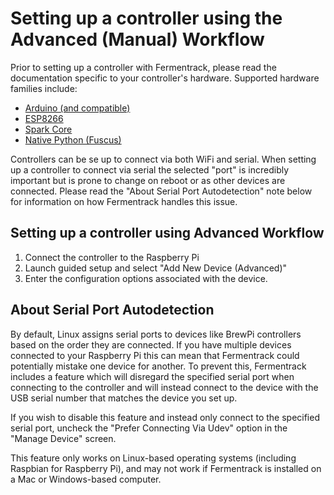 # Setting up a controller using the Advanced (Manual) Workflow

Prior to setting up a controller with Fermentrack, please read the documentation specific to your controller's hardware. Supported hardware families include:
 
* [Arduino (and compatible)](../hardware/Arduino.md)
* [ESP8266](../hardware/ESP8266.md)
* [Spark Core](../hardware/Spark.md)
* [Native Python (Fuscus)](../hardware/Native%20Python.md)

Controllers can be se up to connect via both WiFi and serial. When setting up a controller to connect via serial the selected "port" is incredibly important but is prone to change on reboot or as other devices are connected. Please read the "About Serial Port Autodetection" note below for information on how Fermentrack handles this issue. 

## Setting up a controller using Advanced Workflow

1. Connect the controller to the Raspberry Pi
2. Launch guided setup and select "Add New Device (Advanced)"
3. Enter the configuration options associated with the device.


## About Serial Port Autodetection

By default, Linux assigns serial ports to devices like BrewPi controllers based on the order they are connected. If you have multiple devices connected to your Raspberry Pi this can mean that Fermentrack could potentially mistake one device for another. To prevent this, Fermentrack includes a feature which will disregard the specified serial port when connecting to the controller and will instead connect to the device with the USB serial number that matches the device you set up.

If you wish to disable this feature and instead only connect to the specified serial port, uncheck the "Prefer Connecting Via Udev" option in the "Manage Device" screen.

This feature only works on Linux-based operating systems (including Raspbian for Raspberry Pi), and may not work if Fermentrack is installed on a Mac or Windows-based computer.
